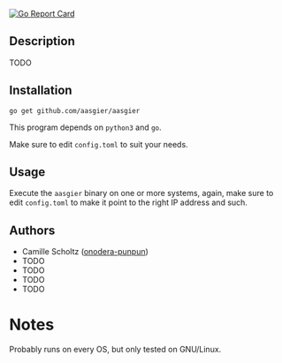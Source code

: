 [![Go Report Card](https://goreportcard.com/badge/github.com/aasgier/aasgier)](https://goreportcard.com/report/github.com/aasgier/aasgier)

## Description

TODO


## Installation

```shell
go get github.com/aasgier/aasgier
```

This program depends on `python3` and `go`.

Make sure to edit `config.toml` to suit your needs.


## Usage

Execute the `aasgier` binary on one or more systems, again, make sure to
edit `config.toml` to make it point to the right IP address and such.


## Authors

* Camille Scholtz ([onodera-punpun](https://github.com/onodera-punpun))
* TODO
* TODO
* TODO
* TODO


# Notes

Probably runs on every OS, but only tested on GNU/Linux.

